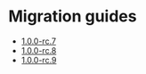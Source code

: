 # Migration guides

- [1.0.0-rc.7](./1.0.0-rc.7/)
- [1.0.0-rc.8](./1.0.0-rc.8/)
- [1.0.0-rc.9](./1.0.0-rc.9/)
